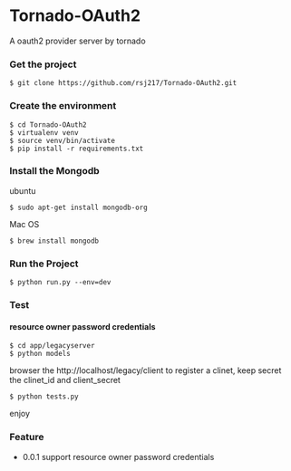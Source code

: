 # Tornado-OAuth2
A oauth2 provider server by tornado


### Get the project

    $ git clone https://github.com/rsj217/Tornado-OAuth2.git
    
### Create the environment

    $ cd Tornado-OAuth2
    $ virtualenv venv
    $ source venv/bin/activate
    $ pip install -r requirements.txt
    
### Install the Mongodb

ubuntu

    $ sudo apt-get install mongodb-org 
    
Mac OS
    
    $ brew install mongodb
    
### Run the Project

    $ python run.py --env=dev
    

### Test

#### resource owner password credentials

    $ cd app/legacyserver
    $ python models
    
browser the http://localhost/legacy/client to register a clinet, keep secret the clinet_id and client_secret
    
    $ python tests.py
    
enjoy



### Feature

* 0.0.1 support resource owner password credentials